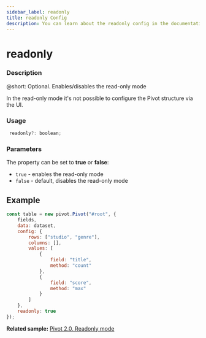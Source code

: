 ```yaml
---
sidebar_label: readonly
title: readonly Config
description: You can learn about the readonly config in the documentation of the DHTMLX JavaScript Pivot library. Browse developer guides and API reference, try out code examples and live demos, and download a free 30-day evaluation version of DHTMLX Pivot.
---
```


# readonly

### Description

@short: Optional. Enables/disables the read-only mode 

In the read-only mode it's not possible to configure the Pivot structure via the UI.

### Usage

~~~jsx  
 readonly?: boolean;
~~~

### Parameters

The property can be set to **true** or **false**:

- `true` - enables the read-only mode
- `false` - default, disables the read-only mode

## Example

~~~jsx {18}
const table = new pivot.Pivot("#root", {
    fields,
    data: dataset,
    config: {
        rows: ["studio", "genre"],
        columns: [],
        values: [
            {
                field: "title",
                method: "count"
            },
            {
                field: "score",
                method: "max"
            }
        ]
    },
    readonly: true
});
~~~

**Related sample:** [Pivot 2.0. Readonly mode](https://snippet.dhtmlx.com/0k0mvycv)